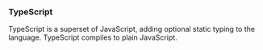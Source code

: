 ### TypeScript

TypeScript is a superset of JavaScript, adding optional static typing to the language.
TypeScript compiles to plain JavaScript.
